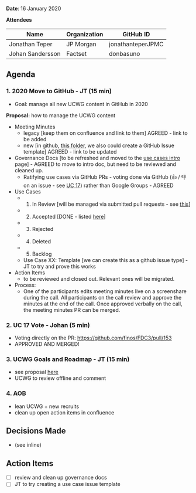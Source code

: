 **Date**: 16 January 2020

**Attendees**

| Name  | Organization | GitHub ID  |
| ------------- | ------------- | ------------- |
| Jonathan Teper  | JP Morgan  | jonathanteperJPMC  |
| Johan Sandersson | Factset | donbasuno |


## Agenda
### 1. 2020 Move to GitHub - JT (15 min)
- Goal: manage all new UCWG content in GitHub in 2020

**Proposal:** how to manage the UCWG content 
- Meeting Minutes 
  - legacy [keep them on confluence and link to them] AGREED - link to be added
  - new [in github, [this folder](https://github.com/jonathanteperJPMC/FDC3/tree/master/docs/use-cases/meeting-minutes), we also could create a GitHub Issue template] AGREED - link to be updated
- Governance Docs [to be refreshed and moved to the [use cases intro](https://github.com/jonathanteperJPMC/FDC3/blob/master/docs/use-cases-intro.md) page]  - AGREED to move to intro doc, but need to be reviewed and cleaned up. 
  - Ratifying use cases via GitHub PRs - voting done via GitHub (👍 / 👎 on an issue - see [UC 17](https://github.com/finos/FDC3/pull/153)) rather than Google Groups - AGREED 
- Use Cases 
  - 1. In Review [will be managed via submitted pull requests - see [this](https://github.com/finos/FDC3/pulls?q=is%3Aopen+is%3Apr+label%3Ause-cases)]
  - 2. Accepted [DONE - listed [here](https://github.com/jonathanteperJPMC/FDC3/tree/master/docs/use-cases)]
  - 3. Rejected 
  - 4. Deleted 
  - 5. Backlog 
  - Use Case XX: Template [we can create this as a github issue type] - JT to try and prove this works
- Action Items 
  - to be reviewed and closed out. Relevant ones will be migrated. 
- Process: 
  - One of the participants edits meeting minutes live on a screenshare during the call. All participants on the call review and approve the minutes at the end of the call. Once approved verbally on the call, the meeting minutes PR can be merged. 

### 2. UC 17 Vote - Johan (5 min)
- Voting directly on the PR: https://github.com/finos/FDC3/pull/153
- APPROVED AND MERGED!

### 3. UCWG Goals and Roadmap - JT (15 min)
- see proposal [here](https://github.com/jonathanteperJPMC/FDC3/blob/master/docs/fdc3-okrs.md#use-case-working-group)
- UCWG to review offline and comment

### 4. AOB 
- lean UCWG + new recruits
- clean up open action items in confluence

## Decisions Made
- (see inline)

## Action Items
- [ ] review and clean up governance docs 
- [ ] JT to try creating a use case issue template 
